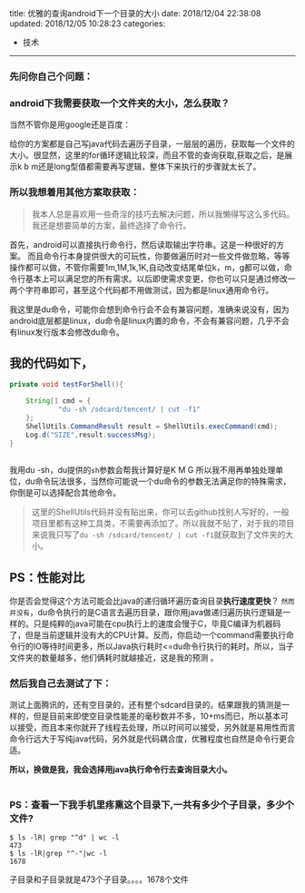 title: 优雅的查询android下一个目录的大小
date: 2018/12/04 22:38:08
updated: 2018/12/05 10:28:23
categories:
- 技术
---
### 先问你自己个问题：
### android下我需要获取一个文件夹的大小，怎么获取？

当然不管你是用google还是百度：

给你的方案都是自己写java代码去遍历子目录，一层层的遍历，获取每一个文件的大小。很显然，这里的for循环逻辑比较深，而且不管的查询获取,获取之后，是展示k b m还是long型值都需要再写逻辑，整体下来执行的步骤就太长了。



### 所以我想着用其他方案取获取：
> 我本人总是喜欢用一些奇淫的技巧去解决问题，所以我懒得写这么多代码。我还是想要简单的方案，最终选择了命令行。

首先，android可以直接执行命令行，然后读取输出字符串。这是一种很好的方案。
而且命令行本身提供很大的可玩性，你要做遍历时对一些文件做忽略，等等操作都可以做，不管你需要1m,1M,1k,1K,自动改变结尾单位k，m，g都可以做，命令行基本上可以满足您的所有需求。以后即使需求变更，你也可以只是通过修改一两个字符串即可，甚至这个代码都不用做测试，因为都是linux通用命令行。

我这里是du命令，可能你会想到命令行会不会有兼容问题，准确来说没有，因为android底层都是linux，du命令是linux内置的命令，不会有兼容问题，几乎不会有linux发行版本会修改du命令。


## 我的代码如下，
```  java 
private void testForShell(){

    String[] cmd = {
            "du -sh /sdcard/tencent/ | cut -f1"
    };
    ShellUtils.CommandResult result = ShellUtils.execCommand(cmd);
    Log.d("SIZE",result.successMsg);
}
    
```
我用du -sh，du提供的`sh`参数会帮我计算好是K M G 所以我不用再单独处理单位，du命令玩法很多，当然你可能说一个du命令的参数无法满足你的特殊需求，你倒是可以选择配合其他命令。

> 这里的ShellUtils代码并没有贴出来，你可以去github找别人写好的，一般项目里都有这种工具类，不需要再添加了。所以我就不贴了，对于我的项目来说我只写了`du -sh /sdcard/tencent/ | cut -f1`就获取到了文件夹的大小。





## PS：性能对比
你是否会觉得这个方法可能会比java的递归循环遍历查询目录**执行速度更快**？
`然而并没有`，du命令执行的是C语言去遍历目录，跟你用java做递归遍历执行逻辑是一样的。只是纯粹的java可能在cpu执行上的速度会慢于C，毕竟C编译为机器码了，但是当前逻辑并没有大的CPU计算。反而，你启动一个command需要执行命令行的IO等待时间更多，所以Java执行耗时<=du命令行执行的耗时。所以，当子文件夹的数量越多，他们俩耗时就越接近，这是我的预测
。
### 然后我自己去测试了下：
测试上面腾讯的，还有空目录的，还有整个sdcard目录的。结果跟我的猜测是一样的，但是目前来即使空目录性能差的毫秒数并不多，10+ms而已，所以基本可以接受，而且本来你就开了线程去处理，所以时间可以接受，另外就是易用性而言命令行远大于写纯java代码，另外就是代码耦合度，优雅程度也自然是命令行更合适。

**所以，换做是我，我会选择用java执行命令行去查询目录大小。**

# 

### PS：查看一下我手机里疼熏这个目录下,一共有多少个子目录，多少个文件?

``` shell
$ ls -lR| grep "^d" | wc -l
473
$ ls -lR|grep "^-"|wc -l
1678
```
子目录和子目录就是473个子目录。。。。1678个文件




